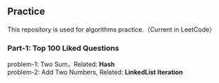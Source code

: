 ## Practice
This repository is used for algorithms practice.（Current in LeetCode）
### Part-1: Top 100 Liked Questions
problem-1: Two Sum，Related: **Hash**<br/>
problem-2: Add Two Numbers, Related: **LinkedList Iteration**


